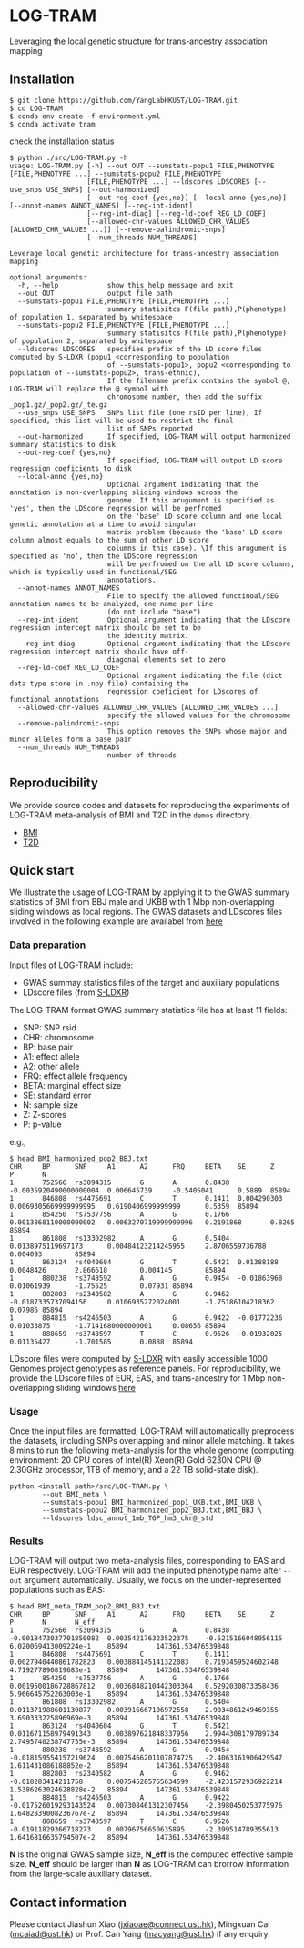 # LOG-TRAM
Leveraging the local genetic structure for trans-ancestry association mapping

## Installation
``` shell
$ git clone https://github.com/YangLabHKUST/LOG-TRAM.git
$ cd LOG-TRAM
$ conda env create -f environment.yml
$ conda activate tram
```
check the installation status
```shell
$ python ./src/LOG-TRAM.py -h
usage: LOG-TRAM.py [-h] --out OUT --sumstats-popu1 FILE,PHENOTYPE [FILE,PHENOTYPE ...] --sumstats-popu2 FILE,PHENOTYPE
                   [FILE,PHENOTYPE ...] --ldscores LDSCORES [--use_snps USE_SNPS] [--out-harmonized]
                   [--out-reg-coef {yes,no}] [--local-anno {yes,no}] [--annot-names ANNOT_NAMES] [--reg-int-ident]
                   [--reg-int-diag] [--reg-ld-coef REG_LD_COEF]
                   [--allowed-chr-values ALLOWED_CHR_VALUES [ALLOWED_CHR_VALUES ...]] [--remove-palindromic-snps]
                   [--num_threads NUM_THREADS]

Leverage local genetic architecture for trans-ancestry association mapping

optional arguments:
  -h, --help            show this help message and exit
  --out OUT             output file path
  --sumstats-popu1 FILE,PHENOTYPE [FILE,PHENOTYPE ...]
                        summary statisitcs F(file path),P(phenotype) of population 1, separated by whitespace
  --sumstats-popu2 FILE,PHENOTYPE [FILE,PHENOTYPE ...]
                        summary statisitcs F(file path),P(phenotype) of population 2, separated by whitespace
  --ldscores LDSCORES   specifies prefix of the LD score files computed by S-LDXR (popu1 <corresponding to population
                        of --sumstats-popu1>, popu2 <corresponding to population of --sumstats-popu2>, trans-ethnic),
                        If the filename prefix contains the symbol @, LOG-TRAM will replace the @ symbol with
                        chromosome number, then add the suffix _pop1.gz/_pop2.gz/_te.gz
  --use_snps USE_SNPS   SNPs list file (one rsID per line), If specified, this list will be used to restrict the final
                        list of SNPs reported
  --out-harmonized      If specified, LOG-TRAM will output harmonized summary statistics to disk
  --out-reg-coef {yes,no}
                        If specified, LOG-TRAM will output LD score regression coeficients to disk
  --local-anno {yes,no}
                        Optional argument indicating that the annotation is non-overlapping sliding windows across the
                        genome. If this arugument is specified as 'yes', then the LDScore regression will be perfromed
                        on the 'base' LD score column and one local genetic annotation at a time to avoid singular
                        matrix problem (because the 'base' LD score column almost equals to the sum of other LD score
                        columns in this case). \If this arugument is specified as 'no', then the LDScore regression
                        will be perfromed on the all LD score columns, which is typically used in functional/SEG
                        annotations.
  --annot-names ANNOT_NAMES
                        File to specify the allowed functinoal/SEG annotation names to be analyzed, one name per line
                        (do not include "base")
  --reg-int-ident       Optional argument indicating that the LDscore regression intercept matrix should be set to be
                        the identity matrix.
  --reg-int-diag        Optional argument indicating that the LDscore regression intercept matrix should have off-
                        diagonal elements set to zero
  --reg-ld-coef REG_LD_COEF
                        Optional argument indicating the file (dict data type store in .npy file) containing the
                        regression coeficient for LDscores of functional annotations
  --allowed-chr-values ALLOWED_CHR_VALUES [ALLOWED_CHR_VALUES ...]
                        specify the allowed values for the chromosome
  --remove-palindromic-snps
                        This option removes the SNPs whose major and minor alleles form a base pair
  --num_threads NUM_THREADS
                        number of threads
```

## Reproducibility

We provide source codes and datasets for reproducing the experiments of LOG-TRAM meta-analysis of BMI and T2D in the `demos` directory.
+ [BMI](https://github.com/YangLabHKUST/LOG-TRAM/blob/main/demos/BMI-demo.ipynb)
+ [T2D](https://github.com/YangLabHKUST/LOG-TRAM/blob/main/demos/T2D-demo.ipynb)


## Quick start

We illustrate the usage of LOG-TRAM by applying it to the GWAS summary statistics of BMI from BBJ male and UKBB with 1 Mbp non-overlapping sliding windows as local regions. The GWAS datasets and LDscores files involved in the following example are availabel from [here](https://www.dropbox.com/sh/9asugdlu1lbal8o/AAB0martsgaBoR8B4hq2pc25a?dl=0)

### Data preparation

Input files of LOG-TRAM include:

- GWAS summay statistics files of the target and auxiliary populations
- LDscore files (from [S-LDXR](https://github.com/huwenboshi/s-ldxr))

The LOG-TRAM format GWAS summary statistics file has at least 11 fields:

- SNP: SNP rsid
- CHR: chromosome
- BP: base pair
- A1: effect allele
- A2: other allele
- FRQ: effect allele frequency
- BETA: marginal effect size
- SE: standard error
- N: sample size
- Z: Z-scores
- P: p-value 

e.g.,
``` shell
$ head BMI_harmonized_pop2_BBJ.txt
CHR     BP      SNP     A1      A2      FRQ     BETA    SE      Z       P       N
1       752566  rs3094315       G       A       0.8438  -0.0035920490000000004  0.006645739     -0.5405041      0.5889  85894
1       846808  rs4475691       C       T       0.1411  0.004290303     0.0069305669999999995   0.6190406999999999      0.5359  85894
1       854250  rs7537756       A       G       0.1766  0.0013868110000000002   0.0063270719999999996   0.2191868       0.8265  85894
1       861808  rs13302982      A       G       0.5404  0.0138975119697173      0.00484123214245955     2.8706559736788 0.004093        85894
1       863124  rs4040604       G       T       0.5421  0.01388188      0.0048426       2.866618        0.004145        85894
1       880238  rs3748592       A       G       0.9454  -0.01863968     0.01061939      -1.75525        0.07931 85894
1       882803  rs2340582       A       G       0.9462  -0.0187335737094156     0.0106935272024001      -1.75186104218362       0.07986 85894
1       884815  rs4246503       A       G       0.9422  -0.01772236     0.01033875      -1.7141680000000001     0.08656 85894
1       888659  rs3748597       T       C       0.9526  -0.01932025     0.01135427      -1.701585       0.0888  85894
```

LDscore files were computed by [S-LDXR](https://github.com/huwenboshi/s-ldxr) with easily accessible 1000 Genomes project genotypes as reference panels. 
For reproducibility, we provide the LDscore files of EUR, EAS, and trans-ancestry for 1 Mbp non-overlapping sliding windows [here](https://www.dropbox.com/sh/9asugdlu1lbal8o/AAB0martsgaBoR8B4hq2pc25a?dl=0)


### Usage
Once the input files are formatted, LOG-TRAM will automatically preprocess the datasets, including SNPs overlapping and minor allele matching. It takes 8 mins to run the following meta-analysis for the whole genome (computing environment: 20 CPU cores of Intel(R) Xeon(R) Gold 6230N CPU @ 2.30GHz processor, 1TB of memory, and a 22 TB solid-state disk). 

``` shell
python <install path>/src/LOG-TRAM.py \
        --out BMI_meta \
        --sumstats-popu1 BMI_harmonized_pop1_UKB.txt,BMI_UKB \
        --sumstats-popu2 BMI_harmonized_pop2_BBJ.txt,BMI_BBJ \
        --ldscores ldsc_annot_1mb_TGP_hm3_chr@_std 
```

### Results

LOG-TRAM will output two meta-analysis files, corresponding to EAS and EUR respectively. LOG-TRAM will add the inputed phenotype name after `--out` argument automatically. Usually, we focus on the under-represented populations such as EAS:

``` shell
$ head BMI_meta_TRAM_pop2_BMI_BBJ.txt
CHR     BP      SNP     A1      A2      FRQ     BETA    SE      Z       P       N       N_eff
1       752566  rs3094315       G       A       0.8438  -0.0018473037701850082  0.003542176323522375    -0.5215166048956115     6.020069413009224e-1    85894       147361.53476539848
1       846808  rs4475691       C       T       0.1411  0.0027940440861782823   0.003884145141322083    0.7193459524602748      4.719277890819683e-1    85894       147361.53476539848
1       854250  rs7537756       A       G       0.1766  0.0019500186728867812   0.0036848210442303364   0.5292030873358436      5.966645752263003e-1    85894       147361.53476539848
1       861808  rs13302982      A       G       0.5404  0.011371988601130877    0.003916667106972558    2.9034861249469355      3.690333225896969e-3    85894       147361.53476539848
1       863124  rs4040604       G       T       0.5421  0.011671158979491343    0.003897621848337956    2.9944308179789734      2.7495740238747755e-3   85894       147361.53476539848
1       880238  rs3748592       A       G       0.9454  -0.018159554157219624   0.0075466201107874725   -2.4063161906429547     1.611431086188852e-2    85894       147361.53476539848
1       882803  rs2340582       A       G       0.9462  -0.018283414211758      0.007545285755634599    -2.4231572936922214     1.5386263024628828e-2   85894       147361.53476539848
1       884815  rs4246503       A       G       0.9422  -0.017526019293143524   0.007308461312307456    -2.3980450253775976     1.6482839008236767e-2   85894       147361.53476539848
1       888659  rs3748597       T       C       0.9526  -0.01911829366718273    0.00796756650635895     -2.399514789355613      1.6416816635794507e-2   85894       147361.53476539848
```
**N** is the original GWAS sample size, **N_eff** is the computed effective sample size. **N_eff** should be larger than **N** as LOG-TRAM can brorrow information from the large-scale auxiliary dataset.


## Contact information

Please contact Jiashun Xiao (jxiaoae@connect.ust.hk), Mingxuan Cai (mcaiad@ust.hk) or Prof. Can Yang (macyang@ust.hk) if any enquiry.



